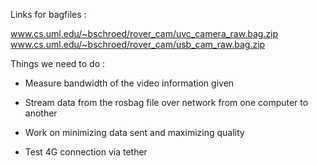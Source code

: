 Links for bagfiles : 

www.cs.uml.edu/~bschroed/rover_cam/uvc_camera_raw.bag.zip
www.cs.uml.edu/~bschroed/rover_cam/usb_cam_raw.bag.zip

Things we need to do : 

- Measure bandwidth of the video information given

- Stream data from the rosbag file over network from one computer to another

- Work on minimizing data sent and maximizing quality

- Test 4G connection via tether